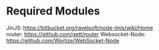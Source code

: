 Required Modules
================
JinJS: https://bitbucket.org/ravelsoft/node-jinjs/wiki/Home  
router: https://github.com/gett/router
Websocket-Node: https://github.com/Worlize/WebSocket-Node
